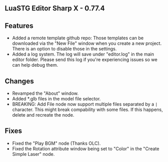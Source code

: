 ﻿## LuaSTG Editor Sharp X - 0.77.4
## Features

* Added a remote template github repo: Those templates can be downloaded via the "New File" window when you create a new project. There is an option to disable those in the settings.
* Added a log system. The log will save under "editor.log" in the main editor folder. Please send this log if you're experiencing issues so we can help debug them.

## Changes

* Revamped the "About" window.
* Added *.glb files in the model file selector.
* BREAKING: Add File node now support multiple files separated by a `|` character. This might break compability with some files. If this happens, delete and recreate the node.

## Fixes

* Fixed the "Play BGM" node (Thanks OLC).
* Fixed the Rotation attribute window being set to "Color" in the "Create Simple Laser" node.